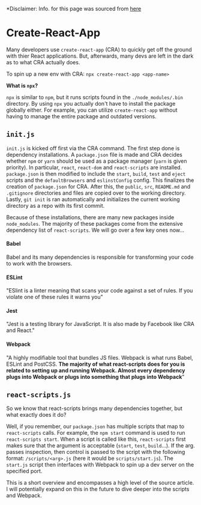 *Disclaimer: Info. for this page was sourced from [here](https://levelup.gitconnected.com/what-does-create-react-app-actually-do-73c899443d61)

# Create-React-App

Many developers use `create-react-app` (CRA) to quickly get off the ground with thier React applications. But, afterwards, many devs are left in the dark as to what CRA actually does.

To spin up a new env with CRA: `npx create-react-app <app-name>`

**What is `npx`?**

`npx` is similar to `npm`, but it runs scripts found in the `./node_modules/.bin` directory. By using `npx` you actually don't have to install the package globally either. For example, you can utilize `create-react-app` without having to manage the entire package and outdated versions.

## `init.js`
`init.js` is kicked off first via the CRA command. The first step done is dependency installations. A `package.json` file is made and CRA decides whether `npm` or `yarn` should be used as a package manager (`yarn` is given priority). In particular, `react`, `react-dom` and `react-scripts` are installed. `package.json` is then modified to include the `start`, `build`, `test` and `eject` scripts and the `defaultBrowsers` and `eslinstConfig` config. This finalizes the creation of `package.json` for CRA. After this, the `public`, `src`, `README.md` and `.gitignore` directories and files are copied over to the working directory. Lastly, `git init` is ran automatically and initializes the current working directory as a repo with its first commit.

Because of these installations, there are many new packages inside `node_modules`. The majority of these packages come from the extensive dependency list of `react-scripts`. We will go over a few key ones now...

#### Babel
Babel and its many dependencies is responsible for transforming your code to work with the browsers.

#### ESLint
"ESlint is a linter meaning that scans your code against a set of rules. If you violate one of these rules it warns you"

#### Jest
"Jest is a testing library for JavaScript. It is also made by Facebook like CRA and React."

#### Webpack
"A highly modifiable tool that bundles JS files. Webpack is what runs Babel, ESLint and PostCSS. **The majority of what react-scripts does for you is related to setting up and running Webpack. Almost every dependency plugs into Webpack or plugs into something that plugs into Webpack**"

## `react-scripts.js`
So we know that react-scripts brings many dependencies together, but what exactly does it do?

Well, if you remember, our `package.json` has multiple scripts that map to `react-scripts` calls. For example, the `npm start` command is used to run `react-scripts start`. When a script is called like this, `react-scripts` first makes sure that the argument is acceptable (`start`, `test`, `build`...). If the arg. passes inspection, then control is passed to the script with the following format: `/scripts/<arg>.js` (here it would be `scripts/start.js`). The `start.js` script then interfaces with Webpack to spin up a dev server on the specified port.

This is a short overview and encompasses a high level of the source article. I will potentially expand on this in the future to dive deeper into the scripts and Webpack.